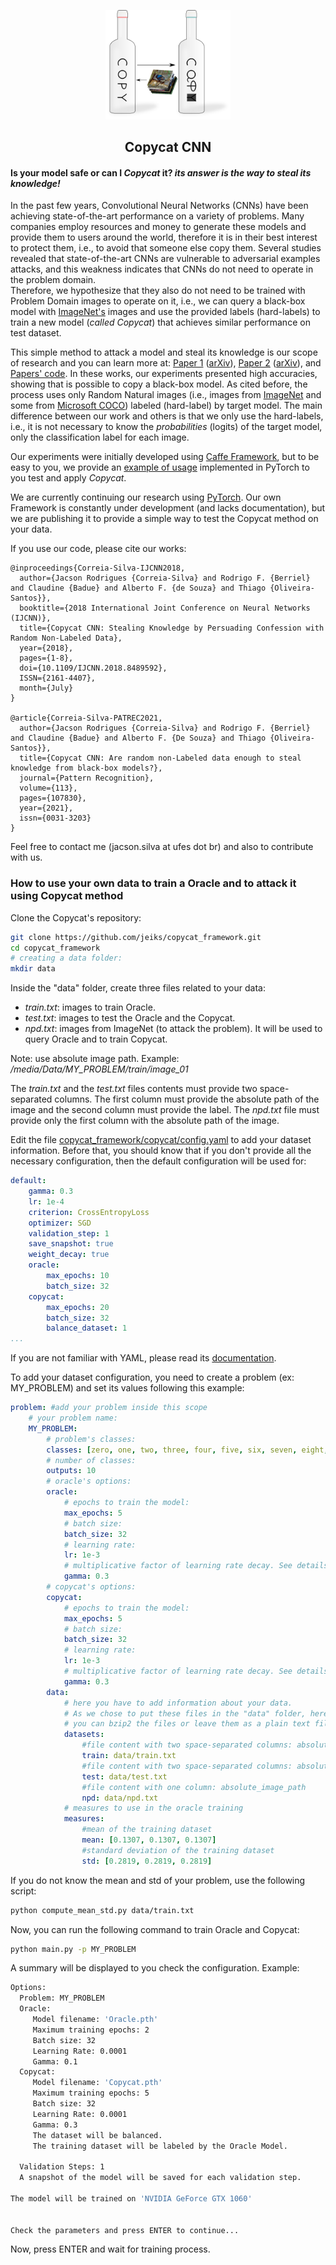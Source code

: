 <p align="center">
  <img src='./copycat.png' width='200'>
  <h2 align="center">Copycat CNN</h2>
</p>

#### Is your model safe or can I _Copycat_ it? *its answer is the way to steal its knowledge!*

In the past few years, Convolutional Neural Networks (CNNs) have been achieving state-of-the-art performance on a variety of problems.
Many companies employ resources and money to generate these models and provide them to users around the world, therefore it is in their best interest to protect them, i.e., to avoid that someone else copy them.
Several studies revealed that state-of-the-art CNNs are vulnerable to adversarial examples attacks, and this weakness indicates that CNNs do not need to operate in the problem domain.
<br>Therefore, we hypothesize that they also do not need to be trained with Problem Domain images to operate on it, i.e., we can query a black-box model with [ImageNet's](https://image-net.org/) images and use the provided labels (hard-labels) to train a new model (*called Copycat*) that achieves similar performance on test dataset.

This simple method to attack a model and steal its knowledge is our scope of research and you can learn more at:
[Paper 1](http://dx.doi.org/10.1109/ijcnn.2018.8489592) ([arXiv](https://arxiv.org/abs/1806.05476)),
[Paper 2](http://dx.doi.org/10.1016/j.patcog.2021.107830) ([arXiv](https://arxiv.org/abs/2101.08717)), and
[Papers' code](https://github.com/jeiks/Stealing_DL_Models).
In these works, our experiments presented high accuracies, showing that is possible to copy a black-box model.
As cited before, the process uses only Random Natural images (i.e., images from [ImageNet](https://image-net.org/) and some from [Microsoft COCO](https://cocodataset.org)) labeled (hard-label) by target model.
The main difference between our work and others is that we only use the hard-labels, i.e., it is not necessary to know the *probabilities* (logits) of the target model, only the classification label for each image.

Our experiments were initially developed using [Caffe Framework](https://caffe.berkeleyvision.org/), but to be easy to you, we provide an [example of usage](https://github.com/jeiks/Stealing_DL_Models/tree/master/Framework) implemented in PyTorch to you test and apply _Copycat_.

We are currently continuing our research using [PyTorch](https://pytorch.org/). Our own Framework is constantly under development (and lacks documentation), but we are publishing it to provide a simple way to test the Copycat method on your data.

If you use our code, please cite our works:

    @inproceedings{Correia-Silva-IJCNN2018,
      author={Jacson Rodrigues {Correia-Silva} and Rodrigo F. {Berriel} and Claudine {Badue} and Alberto F. {de Souza} and Thiago {Oliveira-Santos}},
      booktitle={2018 International Joint Conference on Neural Networks (IJCNN)},
      title={Copycat CNN: Stealing Knowledge by Persuading Confession with Random Non-Labeled Data},
      year={2018},
      pages={1-8},
      doi={10.1109/IJCNN.2018.8489592},
      ISSN={2161-4407},
      month={July}
    }

    @article{Correia-Silva-PATREC2021,
	  author={Jacson Rodrigues {Correia-Silva} and Rodrigo F. {Berriel} and Claudine {Badue} and Alberto F. {De Souza} and Thiago {Oliveira-Santos}},
	  title={Copycat CNN: Are random non-Labeled data enough to steal knowledge from black-box models?},
	  journal={Pattern Recognition},
	  volume={113},
	  pages={107830},
	  year={2021},
	  issn={0031-3203}
    }

Feel free to contact me (jacson.silva at ufes dot br) and also to contribute with us.

### How to use your own data to train a Oracle and to attack it using Copycat method

Clone the Copycat's repository:
```sh
git clone https://github.com/jeiks/copycat_framework.git
cd copycat_framework
# creating a data folder:
mkdir data
```

Inside the "data" folder, create three files related to your data:
 - *train.txt*: images to train Oracle.
 - *test.txt*: images to test the Oracle and the Copycat.
 - *npd.txt*: images from ImageNet (to attack the problem). It will be used to query Oracle and to train Copycat.

Note: use absolute image path. Example: */media/Data/MY_PROBLEM/train/image_01*

The *train.txt* and the *test.txt* files contents must provide two space-separated columns. The first column must provide the absolute path of the image and the second column must provide the label.
The *npd.txt* file must provide only the first column with the absolute path of the image.

Edit the file [copycat_framework/copycat/config.yaml](copycat/config.yaml) to add your dataset information.
Before that, you should know that if you don't provide all the necessary configuration, then the default configuration will be used for:
```yaml
default:
    gamma: 0.3
    lr: 1e-4
    criterion: CrossEntropyLoss
    optimizer: SGD
    validation_step: 1
    save_snapshot: true
    weight_decay: true
    oracle:
        max_epochs: 10
        batch_size: 32
    copycat:
        max_epochs: 20
        batch_size: 32
        balance_dataset: 1
...
```
If you are not familiar with YAML, please read its [documentation](https://yaml.org/spec/1.1/#id857168).

To add your dataset configuration, you need to create a problem (ex: MY_PROBLEM) and set its values following this example:
```yaml
problem: #add your problem inside this scope
    # your problem name:
    MY_PROBLEM:
        # problem's classes:
        classes: [zero, one, two, three, four, five, six, seven, eight, nine]
        # number of classes:
        outputs: 10
        # oracle's options:
        oracle:
            # epochs to train the model:
            max_epochs: 5
            # batch size:
            batch_size: 32
            # learning rate:
            lr: 1e-3
            # multiplicative factor of learning rate decay. See details at copycat/utils.py:110-120
            gamma: 0.3
        # copycat's options:
        copycat:
            # epochs to train the model:
            max_epochs: 5
            # batch size:
            batch_size: 32
            # learning rate:
            lr: 1e-3
            # multiplicative factor of learning rate decay. See details at copycat/utils.py:110-120
            gamma: 0.3
        data:
            # here you have to add information about your data.
            # As we chose to put these files in the "data" folder, here we have "data/name"
            # you can bzip2 the files or leave them as a plain text file
            datasets:
                #file content with two space-separated columns: absolute_image_path label
                train: data/train.txt
                #file content with two space-separated columns: absolute_image_path label
                test: data/test.txt
                #file content with one column: absolute_image_path
                npd: data/npd.txt
            # measures to use in the oracle training
            measures:
                #mean of the training dataset
                mean: [0.1307, 0.1307, 0.1307]
                #standard deviation of the training dataset
                std: [0.2819, 0.2819, 0.2819]
```
If you do not know the mean and std of your problem, use the following script:
```sh
python compute_mean_std.py data/train.txt
```

Now, you can run the following command to train Oracle and Copycat:
```sh
python main.py -p MY_PROBLEM
```
A summary will be displayed to you check the configuration. Example:
```sh
Options:
  Problem: MY_PROBLEM
  Oracle:
     Model filename: 'Oracle.pth'
     Maximum training epochs: 2
     Batch size: 32
     Learning Rate: 0.0001
     Gamma: 0.1
  Copycat:
     Model filename: 'Copycat.pth'
     Maximum training epochs: 5
     Batch size: 32
     Learning Rate: 0.0001
     Gamma: 0.3
     The dataset will be balanced.
     The training dataset will be labeled by the Oracle Model.

  Validation Steps: 1
  A snapshot of the model will be saved for each validation step.

The model will be trained on 'NVIDIA GeForce GTX 1060'


Check the parameters and press ENTER to continue...
```
Now, press ENTER and wait for training process.

